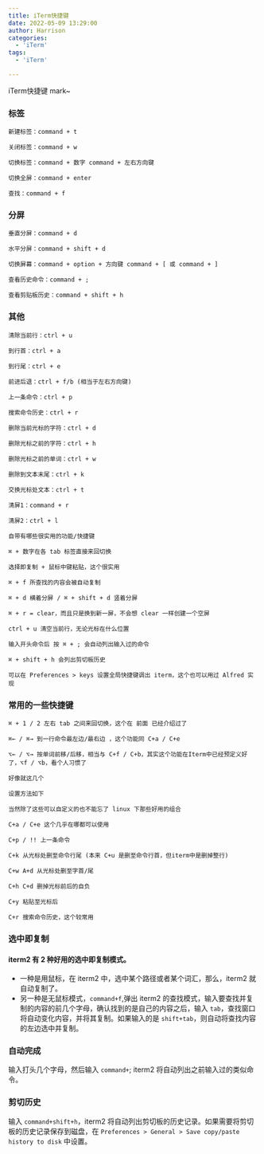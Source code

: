 ```yaml
---
title: iTerm快捷键
date: 2022-05-09 13:29:00
author: Harrison
categories:
  - 'iTerm'
tags:
  - 'iTerm'

---
```

iTerm快捷键 mark~
<!-- more -->
### 标签

```
新建标签：command + t

关闭标签：command + w

切换标签：command + 数字 command + 左右方向键

切换全屏：command + enter

查找：command + f
```

### 分屏

```
垂直分屏：command + d

水平分屏：command + shift + d

切换屏幕：command + option + 方向键 command + [ 或 command + ]

查看历史命令：command + ;

查看剪贴板历史：command + shift + h
```

### 其他

```
清除当前行：ctrl + u

到行首：ctrl + a

到行尾：ctrl + e

前进后退：ctrl + f/b (相当于左右方向键)

上一条命令：ctrl + p

搜索命令历史：ctrl + r

删除当前光标的字符：ctrl + d

删除光标之前的字符：ctrl + h

删除光标之前的单词：ctrl + w

删除到文本末尾：ctrl + k

交换光标处文本：ctrl + t

清屏1：command + r

清屏2：ctrl + l

自带有哪些很实用的功能/快捷键

⌘ + 数字在各 tab 标签直接来回切换

选择即复制 + 鼠标中键粘贴，这个很实用

⌘ + f 所查找的内容会被自动复制

⌘ + d 横着分屏 / ⌘ + shift + d 竖着分屏

⌘ + r = clear，而且只是换到新一屏，不会想 clear 一样创建一个空屏

ctrl + u 清空当前行，无论光标在什么位置

输入开头命令后 按 ⌘ + ; 会自动列出输入过的命令

⌘ + shift + h 会列出剪切板历史

可以在 Preferences > keys 设置全局快捷键调出 iterm，这个也可以用过 Alfred 实现
```

### 常用的一些快捷键

```
⌘ + 1 / 2 左右 tab 之间来回切换，这个在 前面 已经介绍过了

⌘← / ⌘→ 到一行命令最左边/最右边 ，这个功能同 C+a / C+e

⌥← / ⌥→ 按单词前移/后移，相当与 C+f / C+b，其实这个功能在Iterm中已经预定义好了，⌥f / ⌥b，看个人习惯了

好像就这几个

设置方法如下

当然除了这些可以自定义的也不能忘了 linux 下那些好用的组合

C+a / C+e 这个几乎在哪都可以使用

C+p / !! 上一条命令

C+k 从光标处删至命令行尾 (本来 C+u 是删至命令行首，但iterm中是删掉整行)

C+w A+d 从光标处删至字首/尾

C+h C+d 删掉光标前后的自负

C+y 粘贴至光标后

C+r 搜索命令历史，这个较常用
```

### 选中即复制

#### iterm2 有 2 种好用的选中即复制模式。

- 一种是用鼠标，在 iterm2 中，选中某个路径或者某个词汇，那么，iterm2 就自动复制了。 　　
- 另一种是无鼠标模式，`command+f`,弹出 iterm2 的查找模式，输入要查找并复制的内容的前几个字母，确认找到的是自己的内容之后，输入 `tab`，查找窗口将自动变化内容，并将其复制。如果输入的是 `shift+tab`，则自动将查找内容的左边选中并复制。

### 自动完成

输入打头几个字母，然后输入 `command+`; iterm2 将自动列出之前输入过的类似命令。 　　

### 剪切历史

输入 `command+shift+h`，iterm2 将自动列出剪切板的历史记录。如果需要将剪切板的历史记录保存到磁盘，在 `Preferences > General > Save copy/paste history to disk` 中设置。